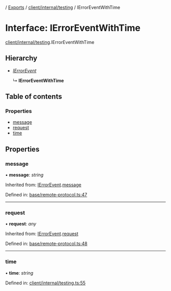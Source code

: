 [](../README.md) / [Exports](../modules.md) / [client/internal/testing](../modules/client_internal_testing.md) / IErrorEventWithTime

# Interface: IErrorEventWithTime

[client/internal/testing](../modules/client_internal_testing.md).IErrorEventWithTime

## Hierarchy

* [*IErrorEvent*](base_remote_protocol.ierrorevent.md)

  ↳ **IErrorEventWithTime**

## Table of contents

### Properties

- [message](client_internal_testing.ierroreventwithtime.md#message)
- [request](client_internal_testing.ierroreventwithtime.md#request)
- [time](client_internal_testing.ierroreventwithtime.md#time)

## Properties

### message

• **message**: *string*

Inherited from: [IErrorEvent](base_remote_protocol.ierrorevent.md).[message](base_remote_protocol.ierrorevent.md#message)

Defined in: [base/remote-protocol.ts:47](https://github.com/onzag/itemize/blob/0e9b128c/base/remote-protocol.ts#L47)

___

### request

• **request**: *any*

Inherited from: [IErrorEvent](base_remote_protocol.ierrorevent.md).[request](base_remote_protocol.ierrorevent.md#request)

Defined in: [base/remote-protocol.ts:48](https://github.com/onzag/itemize/blob/0e9b128c/base/remote-protocol.ts#L48)

___

### time

• **time**: *string*

Defined in: [client/internal/testing.ts:55](https://github.com/onzag/itemize/blob/0e9b128c/client/internal/testing.ts#L55)
